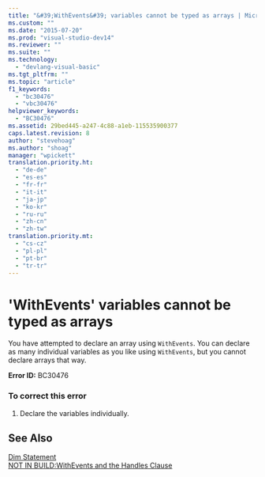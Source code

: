```yaml
---
title: "&#39;WithEvents&#39; variables cannot be typed as arrays | Microsoft Docs"
ms.custom: ""
ms.date: "2015-07-20"
ms.prod: "visual-studio-dev14"
ms.reviewer: ""
ms.suite: ""
ms.technology: 
  - "devlang-visual-basic"
ms.tgt_pltfrm: ""
ms.topic: "article"
f1_keywords: 
  - "bc30476"
  - "vbc30476"
helpviewer_keywords: 
  - "BC30476"
ms.assetid: 29bed445-a247-4c88-a1eb-115535900377
caps.latest.revision: 8
author: "stevehoag"
ms.author: "shoag"
manager: "wpickett"
translation.priority.ht: 
  - "de-de"
  - "es-es"
  - "fr-fr"
  - "it-it"
  - "ja-jp"
  - "ko-kr"
  - "ru-ru"
  - "zh-cn"
  - "zh-tw"
translation.priority.mt: 
  - "cs-cz"
  - "pl-pl"
  - "pt-br"
  - "tr-tr"
---
```

# &#39;WithEvents&#39; variables cannot be typed as arrays
You have attempted to declare an array using `WithEvents`. You can declare as many individual variables as you like using `WithEvents`, but you cannot declare arrays that way.  
  
 **Error ID:** BC30476  
  
### To correct this error  
  
1.  Declare the variables individually.  
  
## See Also  
 [Dim Statement](../../visual-basic/language-reference/statements/dim-statement.md)   
 [NOT IN BUILD:WithEvents and the Handles Clause](http://msdn.microsoft.com/en-us/072b9cf6-6298-46f1-849e-4edc1631564c)